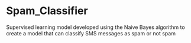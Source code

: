 # Spam_Classifier
Supervised learning model developed using the Naive Bayes algorithm to create a model that can classify SMS messages as spam or not spam

